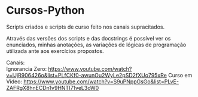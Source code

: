 # Cursos-Python
Scripts criados e scripts de curso feito nos canais supracitados.

Através das versões dos scripts e das docstrings é possível ver os enunciados, minhas anotações, as variações de lógicas de programação utilizada ante aos exercícios propostos.

Canais: <br>
Ignorancia Zero: https://www.youtube.com/watch?v=lJjR906426o&list=PLfCKf0-awunOu2WyLe2pSD2fXUo795xRe
Curso em Video: https://www.youtube.com/watch?v=S9uPNppGsGo&list=PLvE-ZAFRgX8hnECDn1v9HNTI71veL3oW0
